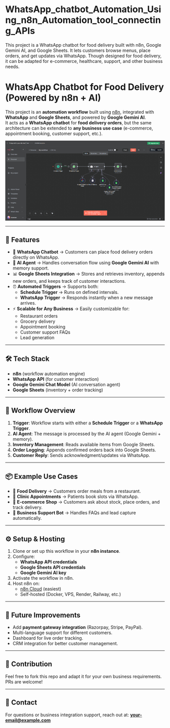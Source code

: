 # WhatsApp_chatbot_Automation_Using_n8n_Automation_tool_connecting_APIs
This project is a WhatsApp chatbot for food delivery built with n8n, Google Gemini AI, and Google Sheets. It lets customers browse menus, place orders, and get updates via WhatsApp. Though designed for food delivery, it can be adapted for e-commerce, healthcare, support, and other business needs.
# WhatsApp Chatbot for Food Delivery (Powered by n8n + AI)

This project is an **automation workflow** built using [n8n](https://n8n.io), integrated with **WhatsApp** and **Google Sheets**, and powered by **Google Gemini AI**.  
It acts as a **WhatsApp chatbot** for **food delivery orders**, but the same architecture can be extended to **any business use case** (e-commerce, appointment booking, customer support, etc.).



![Alt text](image.png)

---

## 🚀 Features
- 📱 **WhatsApp Chatbot** → Customers can place food delivery orders directly on WhatsApp.  
- 🤖 **AI Agent** → Handles conversation flow using **Google Gemini AI** with memory support.  
- 📊 **Google Sheets Integration** → Stores and retrieves inventory, appends new orders, and keeps track of customer interactions.  
- ⏰ **Automated Triggers** → Supports both:
  - **Schedule Trigger** → Runs on defined intervals.  
  - **WhatsApp Trigger** → Responds instantly when a new message arrives.  
- ⚡ **Scalable for Any Business** → Easily customizable for:
  - Restaurant orders  
  - Grocery delivery  
  - Appointment booking  
  - Customer support FAQs  
  - Lead generation  

---

## 🛠️ Tech Stack
- **n8n** (workflow automation engine)  
- **WhatsApp API** (for customer interaction)  
- **Google Gemini Chat Model** (AI conversation agent)  
- **Google Sheets** (inventory + order tracking)  

---

## 🔄 Workflow Overview
1. **Trigger**: Workflow starts with either a **Schedule Trigger** or a **WhatsApp Trigger**.  
2. **AI Agent**: The message is processed by the AI agent (Google Gemini + memory).  
3. **Inventory Management**: Reads available items from Google Sheets.  
4. **Order Logging**: Appends confirmed orders back into Google Sheets.  
5. **Customer Reply**: Sends acknowledgment/updates via WhatsApp.  

---

## 📦 Example Use Cases
- 🍔 **Food Delivery** → Customers order meals from a restaurant.  
- 🏥 **Clinic Appointments** → Patients book slots via WhatsApp.  
- 🛒 **E-commerce Shop** → Customers ask about stock, place orders, and track delivery.  
- 💼 **Business Support Bot** → Handles FAQs and lead capture automatically.  

---

## ⚙️ Setup & Hosting
1. Clone or set up this workflow in your **n8n instance**.  
2. Configure:
   - **WhatsApp API credentials**  
   - **Google Sheets API credentials**  
   - **Google Gemini AI key**  
3. Activate the workflow in n8n.  
4. Host n8n on:
   - [n8n Cloud](https://n8n.io/cloud) (easiest)  
   - Self-hosted (Docker, VPS, Render, Railway, etc.)  

---

## 📌 Future Improvements
- Add **payment gateway integration** (Razorpay, Stripe, PayPal).  
- Multi-language support for different customers.  
- Dashboard for live order tracking.  
- CRM integration for better customer management.  

---

## 🤝 Contribution
Feel free to fork this repo and adapt it for your own business requirements. PRs are welcome!

---

## 📧 Contact
For questions or business integration support, reach out at: **your-email@example.com**
